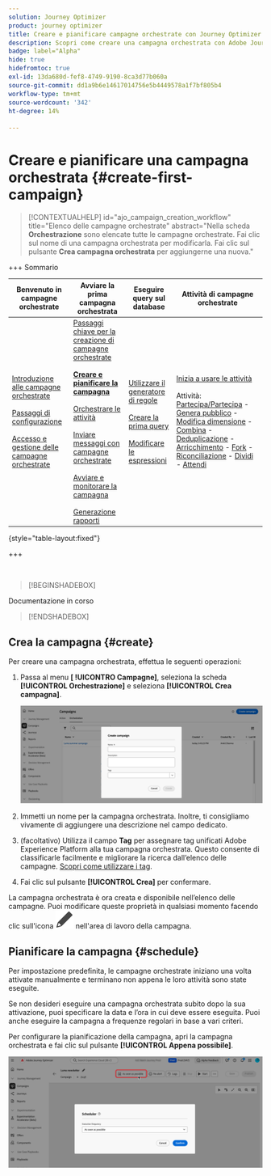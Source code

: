 ```yaml
---
solution: Journey Optimizer
product: journey optimizer
title: Creare e pianificare campagne orchestrate con Journey Optimizer
description: Scopri come creare una campagna orchestrata con Adobe Journey Optimizer
badge: label="Alpha"
hide: true
hidefromtoc: true
exl-id: 13da680d-fef8-4749-9190-8ca3d77b060a
source-git-commit: dd1a9b6e14617014756e5b4449578a1f7bf805b4
workflow-type: tm+mt
source-wordcount: '342'
ht-degree: 14%

---
```



# Creare e pianificare una campagna orchestrata {#create-first-campaign}

>[!CONTEXTUALHELP]
>id="ajo_campaign_creation_workflow"
>title="Elenco delle campagne orchestrate"
>abstract="Nella scheda **Orchestrazione** sono elencate tutte le campagne orchestrate. Fai clic sul nome di una campagna orchestrata per modificarla. Fai clic sul pulsante **Crea campagna orchestrata** per aggiungerne una nuova."

+++ Sommario

| Benvenuto in campagne orchestrate | Avviare la prima campagna orchestrata | Eseguire query sul database | Attività di campagne orchestrate |
|---|---|---|---|
| [Introduzione alle campagne orchestrate](gs-orchestrated-campaigns.md)<br/><br/>[Passaggi di configurazione](configuration-steps.md)<br/><br/>[Accesso e gestione delle campagne orchestrate](access-manage-orchestrated-campaigns.md) | [Passaggi chiave per la creazione di campagne orchestrate](gs-campaign-creation.md)<br/><br/><b>[Creare e pianificare la campagna](create-orchestrated-campaign.md)</b><br/><br/>[Orchestrare le attività](orchestrate-activities.md)<br/><br/>[Inviare messaggi con campagne orchestrate](send-messages.md)<br/><br/>[Avviare e monitorare la campagna](start-monitor-campaigns.md)<br/><br/>[Generazione rapporti](reporting-campaigns.md) | [Utilizzare il generatore di regole](orchestrated-rule-builder.md)<br/><br/>[Creare la prima query](build-query.md)<br/><br/>[Modificare le espressioni](edit-expressions.md) | [Inizia a usare le attività](activities/about-activities.md)<br/><br/>Attività:<br/>[Partecipa/Partecipa](activities/and-join.md) - [Genera pubblico](activities/build-audience.md) - [Modifica dimensione](activities/change-dimension.md) - [Combina](activities/combine.md) - [Deduplicazione](activities/deduplication.md) - [Arricchimento](activities/enrichment.md) - [Fork](activities/fork.md) - [Riconciliazione](activities/reconciliation.md) - [Dividi](activities/split.md) - [Attendi](activities/wait.md) |

{style="table-layout:fixed"}

+++

<br/>

>[!BEGINSHADEBOX]

Documentazione in corso

>[!ENDSHADEBOX]

## Crea la campagna {#create}

Per creare una campagna orchestrata, effettua le seguenti operazioni:

1. Passa al menu **[ !UICONTRO Campagne]**, seleziona la scheda **[!UICONTROL Orchestrazione]** e seleziona **[!UICONTROL Crea campagna]**.

   ![](assets/inventory-create.png)

1. Immetti un nome per la campagna orchestrata. Inoltre, ti consigliamo vivamente di aggiungere una descrizione nel campo dedicato.

1. (facoltativo) Utilizza il campo **Tag** per assegnare tag unificati Adobe Experience Platform alla tua campagna orchestrata. Questo consente di classificarle facilmente e migliorare la ricerca dall’elenco delle campagne. [Scopri come utilizzare i tag](../start/search-filter-categorize.md#tags).

1. Fai clic sul pulsante **[!UICONTROL Crea]** per confermare.


La campagna orchestrata è ora creata e disponibile nell’elenco delle campagne. Puoi modificare queste proprietà in qualsiasi momento facendo clic sull&#39;icona ![Impostazioni campagna](assets/do-not-localize/campaign-settings.svg) nell&#39;area di lavoro della campagna.


## Pianificare la campagna {#schedule}

Per impostazione predefinita, le campagne orchestrate iniziano una volta attivate manualmente e terminano non appena le loro attività sono state eseguite.

Se non desideri eseguire una campagna orchestrata subito dopo la sua attivazione, puoi specificare la data e l’ora in cui deve essere eseguita. Puoi anche eseguire la campagna a frequenze regolari in base a vari criteri.

Per configurare la pianificazione della campagna, apri la campagna orchestrata e fai clic sul pulsante **[!UICONTROL Appena possibile]**.

![](assets/create-schedule.png)

<!--In the Execution frequency field, select 

time zone

daily, weekly, monthly
several times a day based on specific hours or periodically

recurring frequencies (all except as soon and once)
preview launch times
validity period

>[!NOTE]
>
>When scheduling campaigns in [!DNL Adobe Journey Optimizer], ensure your start date/time aligns with the desired first delivery. For recurring campaigns, if the initial scheduled time has already passed, the campaigns will roll over to the next available time slot according to their recurrence rules.

## Work with orchestrated campaign templates {#campaign-templates}

>[!CONTEXTUALHELP]
>id="ajo_workflow_template_for_campaign"
>title="Orchestrated campaign templates"
>abstract="Orchestrated campaign templates contain pre-configured settings and activities which can be reused for creating new orchestrated campaign."

>[!CONTEXTUALHELP]
>id="ajo_workflow_template_creation_properties"
>title="Orchestrated campaign properties"
>abstract="Orchestrated campaign templates contain pre-configured settings and activities which can be reused for creating new orchestrated campaigns. In this screen, enter the label of the orchestrated campaign template and configure its settings such as its internal name, folder and execution folders, timezone, and supervisor group."

Orchestrated campaign templates contain pre-configured settings and activities which can be reused for creating new orchestrated campaigns. You can select the template of your orchestrated campaign from the orchestrated campaign properties, when creating an orchestrated campaign. An empty template is provided by default.

You can create a template from an existing orchestrated campaign, or create a new template from scratch. Both methods are detailed below.

>[!BEGINTABS]

>[!TAB Create a template from an existing orchestrated campaign]

To create an orchestrated campaign template from an existing orchestrated campaign, follow these steps:

1. Open to the **Campaign** menu and browse to the orchestrated campaign to save as a template.
1. Click the three dots on the right of the name of the orchestrated campaign, and choose **Copy as template**.
1. In the popup window, confirm the template creation.
1. In the orchestrated campaign template canvas, check, add, and configure the activities as needed.
1. Browse to the settings, from the **Settings** button, to change the name of the orchestrated campaign template, and enter a description.
1. Select the **folder** and **execution folder** of the template. The folder is the location where the orchestrated campaign template is saved. The execution folder is the folder where orchestrated campaigns created based on this template are saved.
1. Save your changes. 

The orchestrated campaign template is now available in the template list. You can create an orchestrated campaign based on this template. This orchestrated campaign will be pre-configured with the settings and activities defined in the template.


>[!TAB Create a template from scratch]


To create an orchestrated campaign template from scratch, follow these steps:

1. Open to the **Campaign** menu and browse to the **Templates** tab. You can see the list of available orchestrated campaign templates.
1. Click the **[!UICONTROL Create template]** button in the upper-right corner of the screen.
1. Enter the label and open the additional options to enter a description of your orchestrated campaign template.
1. Select the folder and execution folder of the template. The folder is the location where the orchestrated campaign template is saved. The execution folder is the folder where orchestrated campaigns created based on this template are saved.
1. Click the **Create** button to confirm your settings.
1. In the orchestrated campaign template canvas, add and configure the activities as needed.

     ![](assets/wf-template-activities.png){zoomable="yes"}

1. Save your changes. 

The orchestrated campaign template is now available in the template list. You can create an orchestrated campaign based on this template. This orchestrated campaign will be pre-configured with the settings and activities defined in the template.

>[!ENDTABS]






## Next steps {#next}

Once your campaign configuration and content are ready, you can review and activate it. [Learn more](review-activate-campaign.md)

-->
